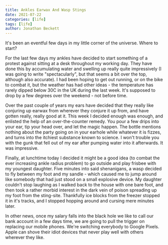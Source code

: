 ```yaml
---
title: Ankles Earwax And Wasp Stings
date: 2021-07-22
categories: [life]
tags: [life]
author: Jonathan Beckett
---
```


It's been an eventful few days in my little corner of the universe. Where to start?

For the last few days my ankles have decided to start something of a protest against sitting at a desk throughout my working day. They have done this by accumulating water and swelling up really quite impressively (I was going to write "spectacularly", but that seems a bit over the top, although also accurate). I had been hoping to get out running, or on the bike to combat it, but the weather has had other ideas - the temperature has rarely dipped below 30C in the UK during the last week. It's supposed to drop by a few degrees over the weekend - not before time.

Over the past couple of years my ears have decided that they really like conjuring up earwax from wherever they conjure it up from, and have gotten really, really good at it. This week I decided enough was enough, and enlisted the help of an over-the-counter remedy. You pour a few drips into your ear, tip your head over, and let the magic happen. The bottle mentions nothing about the party going on in your earhole while whatever it is fizzes, and turns into the itchiest substance known to science. I won't trouble you with the gunk that fell out of my ear after pumping water into it afterwards. It was impressive.

Finally, at lunchtime today I decided it might be a good idea (to combat the ever increasing ankle radius problem) to go outside and play frisbee with my youngest daughter. Five minutes into said shenanigans, a wasp decided to fly between my foot and my sandle - which caused me to jump around like somebody that had just stood on a small explosive device. My daughter couldn't stop laughing as I walked back to the house with one bare foot, and then took a rather morbid interest in the dark vein of poison spreading up my foot from the sting-site. Thankfully ice blocks from the freezer stopped it in it's tracks, and I stopped hopping around and cursing mere minutes later.

In other news, once my salary falls into the black hole we like to call our bank account in a few days time, we are going to pull the trigger on replacing our mobile phones. We're switching everybody to Google Pixels. Apple can shove their idiot devices that never play well with others wherever they like.